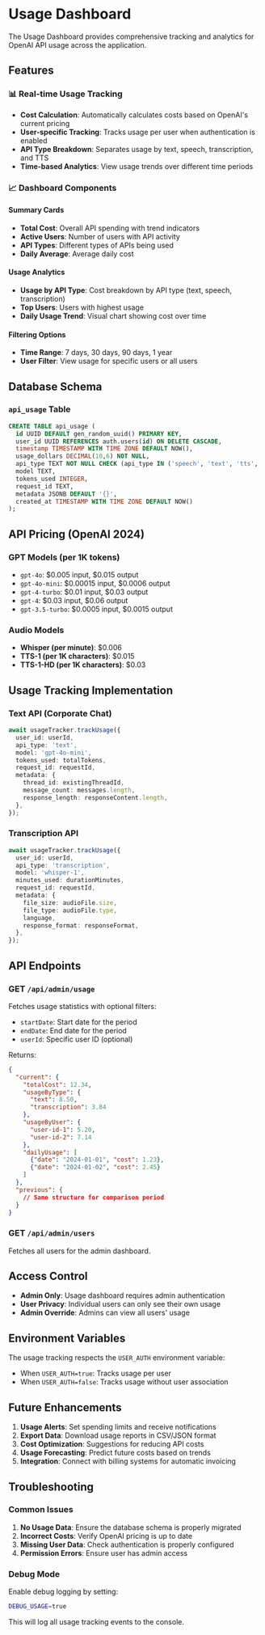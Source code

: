 # Usage Dashboard

The Usage Dashboard provides comprehensive tracking and analytics for OpenAI API usage across the application.

## Features

### 📊 Real-time Usage Tracking
- **Cost Calculation**: Automatically calculates costs based on OpenAI's current pricing
- **User-specific Tracking**: Tracks usage per user when authentication is enabled
- **API Type Breakdown**: Separates usage by text, speech, transcription, and TTS
- **Time-based Analytics**: View usage trends over different time periods

### 📈 Dashboard Components

#### Summary Cards
- **Total Cost**: Overall API spending with trend indicators
- **Active Users**: Number of users with API activity
- **API Types**: Different types of APIs being used
- **Daily Average**: Average daily cost

#### Usage Analytics
- **Usage by API Type**: Cost breakdown by API type (text, speech, transcription)
- **Top Users**: Users with highest usage
- **Daily Usage Trend**: Visual chart showing cost over time

#### Filtering Options
- **Time Range**: 7 days, 30 days, 90 days, 1 year
- **User Filter**: View usage for specific users or all users

## Database Schema

### `api_usage` Table
```sql
CREATE TABLE api_usage (
  id UUID DEFAULT gen_random_uuid() PRIMARY KEY,
  user_id UUID REFERENCES auth.users(id) ON DELETE CASCADE,
  timestamp TIMESTAMP WITH TIME ZONE DEFAULT NOW(),
  usage_dollars DECIMAL(10,6) NOT NULL,
  api_type TEXT NOT NULL CHECK (api_type IN ('speech', 'text', 'tts', 'transcription')),
  model TEXT,
  tokens_used INTEGER,
  request_id TEXT,
  metadata JSONB DEFAULT '{}',
  created_at TIMESTAMP WITH TIME ZONE DEFAULT NOW()
);
```

## API Pricing (OpenAI 2024)

### GPT Models (per 1K tokens)
- `gpt-4o`: $0.005 input, $0.015 output
- `gpt-4o-mini`: $0.00015 input, $0.0006 output
- `gpt-4-turbo`: $0.01 input, $0.03 output
- `gpt-4`: $0.03 input, $0.06 output
- `gpt-3.5-turbo`: $0.0005 input, $0.0015 output

### Audio Models
- **Whisper (per minute)**: $0.006
- **TTS-1 (per 1K characters)**: $0.015
- **TTS-1-HD (per 1K characters)**: $0.03

## Usage Tracking Implementation

### Text API (Corporate Chat)
```typescript
await usageTracker.trackUsage({
  user_id: userId,
  api_type: 'text',
  model: 'gpt-4o-mini',
  tokens_used: totalTokens,
  request_id: requestId,
  metadata: {
    thread_id: existingThreadId,
    message_count: messages.length,
    response_length: responseContent.length,
  },
});
```

### Transcription API
```typescript
await usageTracker.trackUsage({
  user_id: userId,
  api_type: 'transcription',
  model: 'whisper-1',
  minutes_used: durationMinutes,
  request_id: requestId,
  metadata: {
    file_size: audioFile.size,
    file_type: audioFile.type,
    language,
    response_format: responseFormat,
  },
});
```

## API Endpoints

### GET `/api/admin/usage`
Fetches usage statistics with optional filters:
- `startDate`: Start date for the period
- `endDate`: End date for the period
- `userId`: Specific user ID (optional)

Returns:
```json
{
  "current": {
    "totalCost": 12.34,
    "usageByType": {
      "text": 8.50,
      "transcription": 3.84
    },
    "usageByUser": {
      "user-id-1": 5.20,
      "user-id-2": 7.14
    },
    "dailyUsage": [
      {"date": "2024-01-01", "cost": 1.23},
      {"date": "2024-01-02", "cost": 2.45}
    ]
  },
  "previous": {
    // Same structure for comparison period
  }
}
```

### GET `/api/admin/users`
Fetches all users for the admin dashboard.

## Access Control

- **Admin Only**: Usage dashboard requires admin authentication
- **User Privacy**: Individual users can only see their own usage
- **Admin Override**: Admins can view all users' usage

## Environment Variables

The usage tracking respects the `USER_AUTH` environment variable:
- When `USER_AUTH=true`: Tracks usage per user
- When `USER_AUTH=false`: Tracks usage without user association

## Future Enhancements

1. **Usage Alerts**: Set spending limits and receive notifications
2. **Export Data**: Download usage reports in CSV/JSON format
3. **Cost Optimization**: Suggestions for reducing API costs
4. **Usage Forecasting**: Predict future costs based on trends
5. **Integration**: Connect with billing systems for automatic invoicing

## Troubleshooting

### Common Issues

1. **No Usage Data**: Ensure the database schema is properly migrated
2. **Incorrect Costs**: Verify OpenAI pricing is up to date
3. **Missing User Data**: Check authentication is properly configured
4. **Permission Errors**: Ensure user has admin access

### Debug Mode

Enable debug logging by setting:
```bash
DEBUG_USAGE=true
```

This will log all usage tracking events to the console.
